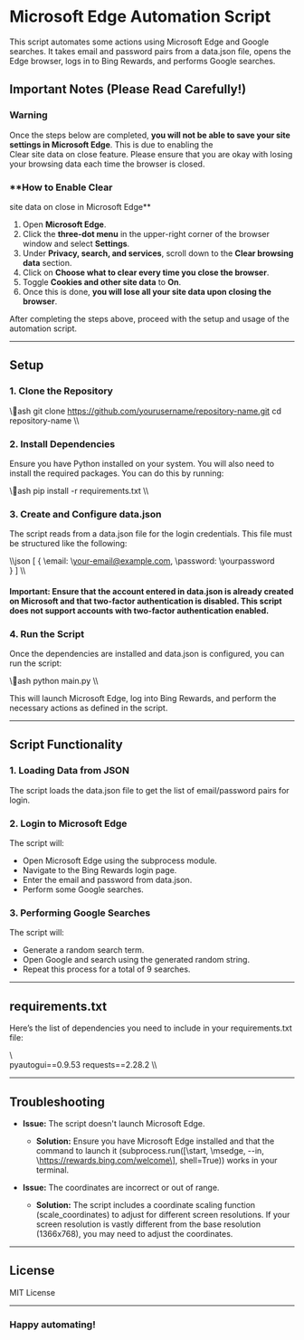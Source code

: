 ﻿# Microsoft Edge Automation Script

This script automates some actions using Microsoft Edge and Google searches. It takes email and password pairs from a data.json file, opens the Edge browser, logs in to Bing Rewards, and performs Google searches.

## Important Notes (Please Read Carefully!)

### **Warning**
Once the steps below are completed, **you will not be able to save your site settings in Microsoft Edge**. This is due to enabling the \
Clear
site
data
on
close feature. Please ensure that you are okay with losing your browsing data each time the browser is closed.

### **How to Enable Clear
site
data
on
close in Microsoft Edge**
1. Open **Microsoft Edge**.
2. Click the **three-dot menu** in the upper-right corner of the browser window and select **Settings**.
3. Under **Privacy, search, and services**, scroll down to the **Clear browsing data** section.
4. Click on **Choose what to clear every time you close the browser**.
5. Toggle **Cookies and other site data** to **On**.
6. Once this is done, **you will lose all your site data upon closing the browser**.

After completing the steps above, proceed with the setup and usage of the automation script.

---

## Setup

### 1. Clone the Repository

\\\ash
git clone https://github.com/yourusername/repository-name.git
cd repository-name
\\\

### 2. Install Dependencies

Ensure you have Python installed on your system. You will also need to install the required packages. You can do this by running:

\\\ash
pip install -r requirements.txt
\\\

### 3. Create and Configure data.json

The script reads from a data.json file for the login credentials. This file must be structured like the following:

\\\json
[
  {
    \email\: \your-email@example.com\,
    \password\: \yourpassword\
  }
]
\\\

#### **Important:** Ensure that the account entered in data.json is already created on Microsoft and that **two-factor authentication is disabled**. This script does not support accounts with two-factor authentication enabled.

### 4. Run the Script

Once the dependencies are installed and data.json is configured, you can run the script:

\\\ash
python main.py
\\\

This will launch Microsoft Edge, log into Bing Rewards, and perform the necessary actions as defined in the script.

---

## Script Functionality

### 1. **Loading Data from JSON**
The script loads the data.json file to get the list of email/password pairs for login.

### 2. **Login to Microsoft Edge**
The script will:
- Open Microsoft Edge using the subprocess module.
- Navigate to the Bing Rewards login page.
- Enter the email and password from data.json.
- Perform some Google searches.

### 3. **Performing Google Searches**
The script will:
- Generate a random search term.
- Open Google and search using the generated random string.
- Repeat this process for a total of 9 searches.

---

## requirements.txt

Here’s the list of dependencies you need to include in your requirements.txt file:

\\\
pyautogui==0.9.53
requests==2.28.2
\\\

---

## Troubleshooting

- **Issue:** The script doesn't launch Microsoft Edge.
  - **Solution:** Ensure you have Microsoft Edge installed and that the command to launch it (subprocess.run([\start\, \msedge\, \--in\, \https://rewards.bing.com/welcome\], shell=True)) works in your terminal.

- **Issue:** The coordinates are incorrect or out of range.
  - **Solution:** The script includes a coordinate scaling function (scale_coordinates) to adjust for different screen resolutions. If your screen resolution is vastly different from the base resolution (1366x768), you may need to adjust the coordinates.

---

## License

MIT License

---

### Happy automating!
